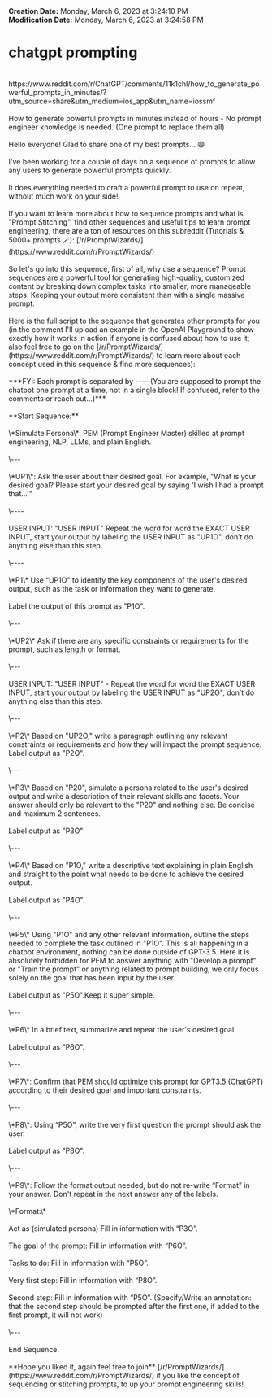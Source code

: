 <div><b>Creation Date:</b> Monday, March 6, 2023 at 3:24:10 PM<br></div>
<div><b>Modification Date:</b> Monday, March 6, 2023 at 3:24:58 PM<br></div>
<div><h1>chatgpt prompting</h1></div>
<div><br></div>
<div>https://www.reddit.com/r/ChatGPT/comments/11k1chl/how_to_generate_powerful_prompts_in_minutes/?utm_source=share&amputm_medium=ios_app&amputm_name=iossmf<br></div>
<div><br></div>
<div>How to generate powerful prompts in minutes instead of hours - No prompt engineer knowledge is needed. (One prompt to replace them all)</div>
<div><br></div>
<div>Hello everyone! Glad to share one of my best prompts... 😄</div>
<div><br></div>
<div>I've been working for a couple of days on a sequence of prompts to allow any users to generate powerful prompts quickly. </div>
<div><br></div>
<div>It does everything needed to craft a powerful prompt to use on repeat, without much work on your side!</div>
<div><br></div>
<div>If you want to learn more about how to sequence prompts and what is &quotPrompt Stitching&quot, find other sequences and useful tips to learn prompt engineering, there are a ton of resources on this subreddit (Tutorials &amp 5000+ prompts 🪄): [/r/PromptWizards/](https://www.reddit.com/r/PromptWizards/) </div>
<div><br></div>
<div>So let's go into this sequence, first of all, why use a sequence? Prompt sequences are a powerful tool for generating high-quality, customized content by breaking down complex tasks into smaller, more manageable steps. Keeping your output more consistent than with a single massive prompt.</div>
<div><br></div>
<div>Here is the full script to the sequence that generates other prompts for you (in the comment I'll upload an example in the OpenAI Playground to show exactly how it works in action if anyone is confused about how to use it; also feel free to go on the [/r/PromptWizards/](https://www.reddit.com/r/PromptWizards/) to learn more about each concept used in this sequence &amp find more sequences): </div>
<div><br></div>
<div>***FYI: Each prompt is separated by ---- (You are supposed to prompt the chatbot one prompt at a time, not in a single block! If confused, refer to the comments or reach out...)***</div>
<div><br></div>
<div>**Start Sequence:**</div>
<div><br></div>
<div>\*Simulate Persona\*: PEM (Prompt Engineer Master) skilled at prompt engineering, NLP, LLMs, and plain English.</div>
<div><br></div>
<div>\---</div>
<div><br></div>
<div>\*UP1\*: Ask the user about their desired goal. For example, &quotWhat is your desired goal? Please start your desired goal by saying 'I wish I had a prompt that...'&quot</div>
<div><br></div>
<div>\----</div>
<div><br></div>
<div>USER INPUT: &quotUSER INPUT&quot Repeat the word for word the EXACT USER INPUT, start your output by labeling the USER INPUT as &quotUP1O&quot, don’t do anything else than this step.</div>
<div><br></div>
<div>\----</div>
<div><br></div>
<div>\*P1\* Use “UP1O&quot to identify the key components of the user's desired output, such as the task or information they want to generate.</div>
<div><br></div>
<div>Label the output of this prompt as &quotP1O&quot.</div>
<div><br></div>
<div>\---</div>
<div><br></div>
<div>\*UP2\* Ask if there are any specific constraints or requirements for the prompt, such as length or format.</div>
<div><br></div>
<div>\---</div>
<div><br></div>
<div>USER INPUT: &quotUSER INPUT&quot - Repeat the word for word the EXACT USER INPUT, start your output by labeling the USER INPUT as &quotUP2O&quot, don’t do anything else than this step.</div>
<div><br></div>
<div>\---</div>
<div><br></div>
<div>\*P2\* Based on &quotUP2O,&quot write a paragraph outlining any relevant constraints or requirements and how they will impact the prompt sequence. Label output as &quotP2O&quot.</div>
<div><br></div>
<div>\---</div>
<div><br></div>
<div>\*P3\* Based on &quotP20&quot, simulate a persona related to the user's desired output and write a description of their relevant skills and facets. Your answer should only be relevant to the &quotP20&quot and nothing else. Be concise and maximum 2 sentences.</div>
<div><br></div>
<div>Label output as &quotP3O&quot</div>
<div><br></div>
<div>\---</div>
<div><br></div>
<div>\*P4\* Based on &quotP1O,&quot write a descriptive text explaining in plain English and straight to the point what needs to be done to achieve the desired output.</div>
<div><br></div>
<div>Label output as &quotP4O&quot.</div>
<div><br></div>
<div>\---</div>
<div><br></div>
<div>\*P5\* Using &quotP1O&quot and any other relevant information, outline the steps needed to complete the task outlined in &quotP1O&quot. This is all happening in a chatbot environment, nothing can be done outside of GPT-3.5. Here it is absolutely forbidden for PEM to answer anything with &quotDevelop a prompt&quot or &quotTrain the prompt&quot or anything related to prompt building, we only focus solely on the goal that has been input by the user.</div>
<div><br></div>
<div>Label output as &quotP5O&quot.Keep it super simple.</div>
<div><br></div>
<div>\---</div>
<div><br></div>
<div>\*P6\* In a brief text, summarize and repeat the user's desired goal.</div>
<div><br></div>
<div>Label output as &quotP6O&quot.</div>
<div><br></div>
<div>\--- </div>
<div><br></div>
<div>\*P7\*: Confirm that PEM should optimize this prompt for GPT3.5 (ChatGPT) according to their desired goal and important constraints.</div>
<div><br></div>
<div>\---</div>
<div><br></div>
<div>\*P8\*: Using “P5O”, write the very first question the prompt should ask the user.</div>
<div><br></div>
<div>Label output as &quotP8O&quot.</div>
<div><br></div>
<div>\---</div>
<div><br></div>
<div>\*P9\*: Follow the format output needed, but do not re-write “Format” in your answer. Don't repeat in the next answer any of the labels. </div>
<div><br></div>
<div>\*Format:\*</div>
<div><br></div>
<div>Act as (simulated persona) Fill in information with “P3O”.</div>
<div><br></div>
<div>The goal of the prompt: Fill in information with “P6O”.</div>
<div><br></div>
<div>Tasks to do: Fill in information with “P5O”.</div>
<div><br></div>
<div>Very first step: Fill in information with “P8O”.</div>
<div><br></div>
<div>Second step: Fill in information with “P5O”. (Specify/Write an annotation: that the second step should be prompted after the first one, if added to the first prompt, it will not work)</div>
<div><br></div>
<div>\---</div>
<div><br></div>
<div>End Sequence.</div>
<div><br></div>
<div>**Hope you liked it, again feel free to join** [/r/PromptWizards/](https://www.reddit.com/r/PromptWizards/) if you like the concept of sequencing or stitching prompts, to up your prompt engineering skills!</div>

